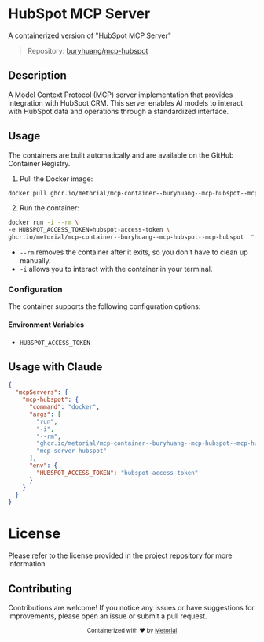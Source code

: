 
# HubSpot MCP Server

A containerized version of "HubSpot MCP Server"

> Repository: [buryhuang/mcp-hubspot](https://github.com/buryhuang/mcp-hubspot)

## Description

A Model Context Protocol (MCP) server implementation that provides integration with HubSpot CRM. This server enables AI models to interact with HubSpot data and operations through a standardized interface.


## Usage

The containers are built automatically and are available on the GitHub Container Registry.

1. Pull the Docker image:

```bash
docker pull ghcr.io/metorial/mcp-container--buryhuang--mcp-hubspot--mcp-hubspot
```

2. Run the container:

```bash
docker run -i --rm \ 
-e HUBSPOT_ACCESS_TOKEN=hubspot-access-token \
ghcr.io/metorial/mcp-container--buryhuang--mcp-hubspot--mcp-hubspot  "mcp-server-hubspot"
```

- `--rm` removes the container after it exits, so you don't have to clean up manually.
- `-i` allows you to interact with the container in your terminal.



### Configuration

The container supports the following configuration options:




#### Environment Variables

- `HUBSPOT_ACCESS_TOKEN`




## Usage with Claude

```json
{
  "mcpServers": {
    "mcp-hubspot": {
      "command": "docker",
      "args": [
        "run",
        "-i",
        "--rm",
        "ghcr.io/metorial/mcp-container--buryhuang--mcp-hubspot--mcp-hubspot",
        "mcp-server-hubspot"
      ],
      "env": {
        "HUBSPOT_ACCESS_TOKEN": "hubspot-access-token"
      }
    }
  }
}
```

# License

Please refer to the license provided in [the project repository](https://github.com/buryhuang/mcp-hubspot) for more information.

## Contributing

Contributions are welcome! If you notice any issues or have suggestions for improvements, please open an issue or submit a pull request.

<div align="center">
  <sub>Containerized with ❤️ by <a href="https://metorial.com">Metorial</a></sub>
</div>
  